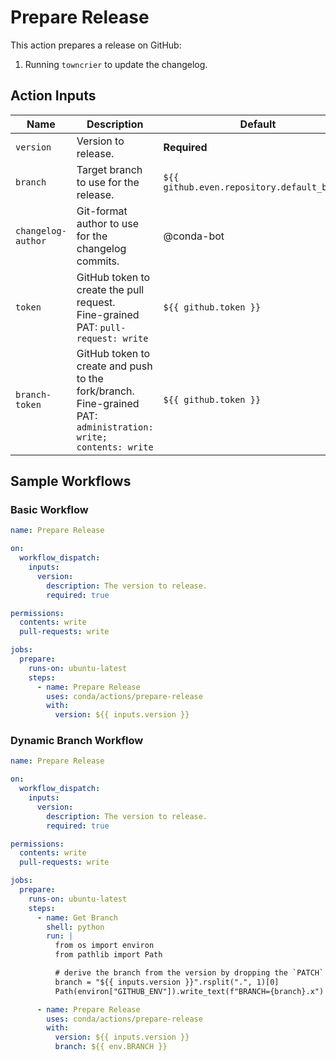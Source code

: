 # Prepare Release

This action prepares a release on GitHub:
1. Running `towncrier` to update the changelog.

## Action Inputs

| Name | Description | Default |
| ---- | ----------- | ------- |
| `version` | Version to release. | **Required** |
| `branch` | Target branch to use for the release. | `${{ github.even.repository.default_branch` |
| `changelog-author` | Git-format author to use for the changelog commits. | @conda-bot |
| `token` | GitHub token to create the pull request.<br>Fine-grained PAT: `pull-request: write` | `${{ github.token }}` |
| `branch-token` | GitHub token to create and push to the fork/branch.<br>Fine-grained PAT: `administration: write; contents: write` | `${{ github.token }}` |

## Sample Workflows

### Basic Workflow

```yaml
name: Prepare Release

on:
  workflow_dispatch:
    inputs:
      version:
        description: The version to release.
        required: true

permissions:
  contents: write
  pull-requests: write

jobs:
  prepare:
    runs-on: ubuntu-latest
    steps:
      - name: Prepare Release
        uses: conda/actions/prepare-release
        with:
          version: ${{ inputs.version }}
```

### Dynamic Branch Workflow

```yaml
name: Prepare Release

on:
  workflow_dispatch:
    inputs:
      version:
        description: The version to release.
        required: true

permissions:
  contents: write
  pull-requests: write

jobs:
  prepare:
    runs-on: ubuntu-latest
    steps:
      - name: Get Branch
        shell: python
        run: |
          from os import environ
          from pathlib import Path

          # derive the branch from the version by dropping the `PATCH` and using `.x`
          branch = "${{ inputs.version }}".rsplit(".", 1)[0]
          Path(environ["GITHUB_ENV"]).write_text(f"BRANCH={branch}.x")

      - name: Prepare Release
        uses: conda/actions/prepare-release
        with:
          version: ${{ inputs.version }}
          branch: ${{ env.BRANCH }}
```
